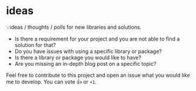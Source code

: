 # ideas

💡ideas / thoughts / polls for new libraries and solutions.

- Is there a requirement for your project and you are not able to find a solution for that?
- Do you have issues with using a specific library or package?
- Is there a library or package you would like to have?
- Are you missing an in-depth blog post on a specific topic?

Feel free to contribute to this project and open an issue what you would like me to develop. You can vote 👍 or `+1`.
